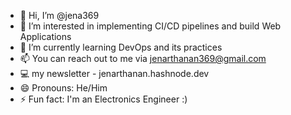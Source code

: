 - 👋 Hi, I’m @jena369
- 👀 I’m interested in implementing CI/CD pipelines and build Web Applications
- 🌱 I’m currently learning DevOps and its practices 
- 📫 You can reach out to me via jenarthanan369@gmail.com
- 💻 my newsletter - jenarthanan.hashnode.dev
- 😄 Pronouns: He/Him
- ⚡ Fun fact: I'm an Electronics Engineer :)

<!---
jena369/jena369 is a ✨ special ✨ repository because its `README.md` (this file) appears on your GitHub profile.
You can click the Preview link to take a look at your changes.
--->
